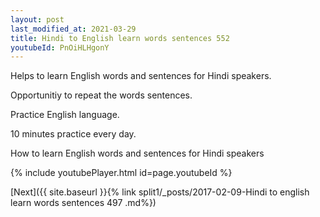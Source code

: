 ```yaml
---
layout: post
last_modified_at: 2021-03-29
title: Hindi to English learn words sentences 552 
youtubeId: PnOiHLHgonY
---
```

 
 
Helps to learn English words and sentences for Hindi speakers.

Opportunitiy to repeat the words sentences. 

Practice English language. 
 
10 minutes practice every day. 
 
How to learn English words and sentences for Hindi speakers 
 
{% include youtubePlayer.html id=page.youtubeId %}
 
 
[Next]({{ site.baseurl }}{% link  split1/_posts/2017-02-09-Hindi to english learn words sentences 497 .md%})
 
